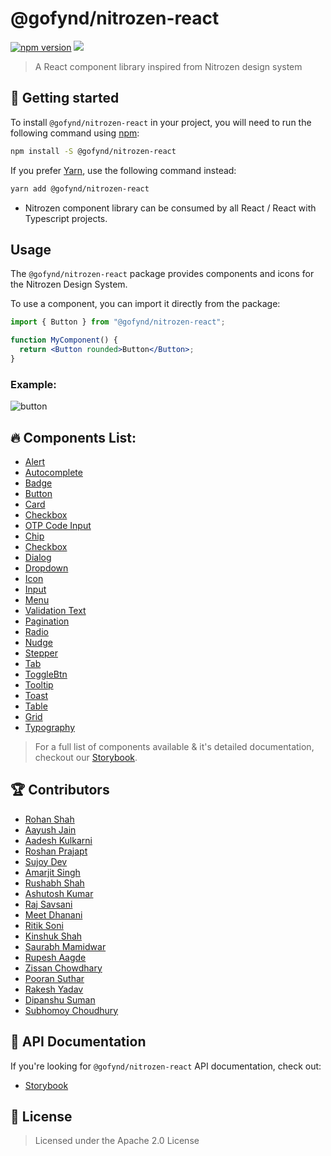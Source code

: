 # @gofynd/nitrozen-react

[![npm version](https://badge.fury.io/js/@gofynd%2Fnitrozen-react.svg)](https://www.npmjs.com/package/@gofynd/nitrozen-react)
[![](https://img.shields.io/badge/Storybook-documentation-brightgreen)](https://gofynd.io/nitrozen-react)

> A React component library inspired from Nitrozen design system

## 🤔 Getting started

To install `@gofynd/nitrozen-react` in your project, you will need to run the following
command using [npm](https://www.npmjs.com/):

```bash
npm install -S @gofynd/nitrozen-react
```

If you prefer [Yarn](https://yarnpkg.com/en/), use the following command
instead:

```bash
yarn add @gofynd/nitrozen-react
```

- Nitrozen component library can be consumed by all React / React with Typescript projects.

## Usage

The `@gofynd/nitrozen-react` package provides components and icons for the Nitrozen Design
System.

To use a component, you can import it directly from the package:

```jsx
import { Button } from "@gofynd/nitrozen-react";

function MyComponent() {
  return <Button rounded>Button</Button>;
}
```

### Example:

![button](https://github.com/gofynd/nitrozen-react/blob/main/src/assets/sb-buttons.png)

## 🔥 Components List:

- [Alert](https://gofynd.io/nitrozen-react/?path=/docs/components-alert--button-less-alert)
- [Autocomplete](https://gofynd.io/nitrozen-react/?path=/docs/components-autocomplete--autocomplete-input)
- [Badge](https://gofynd.io/nitrozen-react/?path=/docs/components-badge--badge-demo)
- [Button](https://gofynd.io/nitrozen-react/?path=/docs/components-button--default)
- [Card](https://gofynd.io/nitrozen-react/?path=/docs/components-card--card-demo)
- [Checkbox](https://gofynd.io/nitrozen-react/?path=/docs/components-input-checkbox--single-checkbox)
- [OTP Code Input](https://gofynd.io/nitrozen-react/?path=/docs/components-code--code-playground)
- [Chip](https://gofynd.io/nitrozen-react/?path=/docs/components-chip--primary-chip)
- [Checkbox](https://gofynd.io/nitrozen-react/?path=/docs/components-input-checkbox--single-checkbox)
- [Dialog](https://gofynd.io/nitrozen-react/?path=/docs/components-dialog--dialog)
- [Dropdown](https://gofynd.io/nitrozen-react/?path=/docs/components-input-dropdown--single-select)
- [Icon](https://gofynd.io/nitrozen-react/?path=/docs/assets-icons--svg-example)
- [Input](https://gofynd.io/nitrozen-react/?path=/docs/components-input-textfields--textfield)
- [Menu](https://gofynd.io/nitrozen-react/?path=/docs/components-menu--primary-menu)
- [Validation Text](https://gofynd.io/nitrozen-react/?path=/docs/components-validation--validation-message)
- [Pagination](https://gofynd.io/nitrozen-react/?path=/docs/components-pagination--basic-pagination)
- [Radio](https://gofynd.io/nitrozen-react/?path=/docs/components-input-radiobutton--radio-playground)
- [Nudge](https://gofynd.io/nitrozen-react/?path=/docs/components-nudge--show-nudge)
- [Stepper](https://gofynd.io/nitrozen-react/?path=/docs/components-stepper--horizontal-stepper)
- [Tab](https://gofynd.io/nitrozen-react/?path=/docs/components-tab--object-tab-items)
- [ToggleBtn](https://gofynd.io/nitrozen-react/?path=/docs/components-button-togglebutton--toggle-btn)
- [Tooltip](https://gofynd.io/nitrozen-react/?path=/docs/components-tooltip--tooltip-success)
- [Toast](https://gofynd.io/nitrozen-react/?path=/docs/components-toast--show-toast)
- [Table](https://gofynd.io/nitrozen-react/?path=/docs/components-table--template)
- [Grid](https://gofynd.io/nitrozen-react/?path=/docs/components-grid--custom-grid)
- [Typography](https://gofynd.io/nitrozen-react/?path=/docs/tokens-typography--typography)

> For a full list of components available & it's detailed documentation, checkout our
> [Storybook](https://gofynd.io/nitrozen-react/?path=/story/introduction-welcome--welcome).

## 🏆 Contributors

- [Rohan Shah](https://github.com/ShahRohan27)
- [Aayush Jain](https://github.com/vishu3011)
- [Aadesh Kulkarni](https://github.com/aadeshkulkarni-fynd)
- [Roshan Prajapt](https://github.com/roshanprajapat-gofynd)
- [Sujoy Dev](https://github.com/sujoydev99)
- [Amarjit Singh](https://github.com/Amarjit-Singh-22)
- [Rushabh Shah](https://github.com/rushabhshah1993)
- [Ashutosh Kumar](https://github.com/mrashutoshkrsingh)
- [Raj Savsani](https://github.com/raj-savsani)
- [Meet Dhanani](https://github.com/meetdhananifynd)
- [Ritik Soni](https://github.com/ritik07)
- [Kinshuk Shah](https://github.com/kinkshuk25)
- [Saurabh Mamidwar](https://github.com/Saurabhm-fynd)
- [Rupesh Aagde](https://github.com/RupeshAagde)
- [Zissan Chowdhary](https://github.com/Zissan)
- [Pooran Suthar](https://github.com/Pooran8898)
- [Rakesh Yadav](https://github.com/ryadav96-fynd)
- [Dipanshu Suman](https://github.com/d-suman1)
- [Subhomoy Choudhury](https://github.com/subhomoy-roy-choudhury)

## 📖 API Documentation

If you're looking for `@gofynd/nitrozen-react` API documentation, check out:

- [Storybook](https://opensource.gofynd.io/nitrozen-react/?path=/story/introduction-welcome--welcome)

## 📝 License

> Licensed under the Apache 2.0 License
